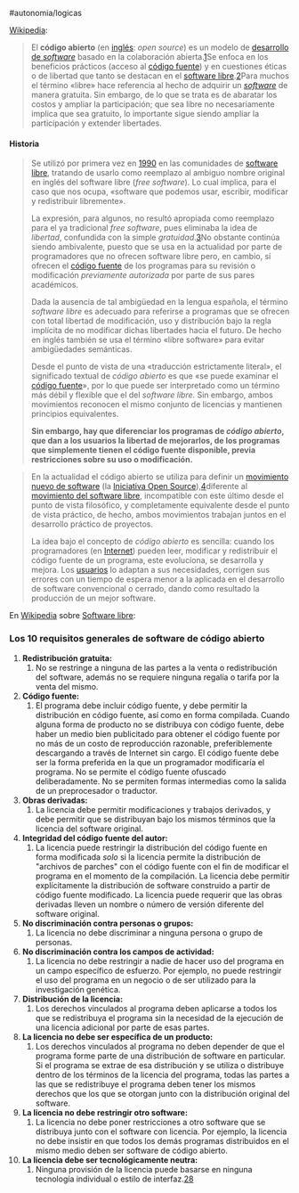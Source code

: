 #autonomia/logicas 

[Wikipedia](https://es.wikipedia.org/wiki/C%C3%B3digo_abierto):

> El **código abierto** (en [inglés](https://es.wikipedia.org/wiki/Idioma_ingl%C3%A9s "Idioma inglés"): _open source_) es un modelo de [desarrollo de _software_](https://es.wikipedia.org/wiki/Desarrollo_de_software "Desarrollo de software") basado en la colaboración abierta.[1](https://es.wikipedia.org/wiki/C%C3%B3digo_abierto#cite_note-1)​ Se enfoca en los beneficios prácticos (acceso al [código fuente](https://es.wikipedia.org/wiki/C%C3%B3digo_fuente "Código fuente")) y en cuestiones éticas o de libertad que tanto se destacan en el [software libre](https://es.wikipedia.org/wiki/Software_libre "Software libre").[2](https://es.wikipedia.org/wiki/C%C3%B3digo_abierto#cite_note-2)​ Para muchos el término «libre» hace referencia al hecho de adquirir un _[software](https://es.wikipedia.org/wiki/Software "Software")_ de manera gratuita. Sin embargo, de lo que se trata es de abaratar los costos y ampliar la participación; que sea libre no necesariamente implica que sea gratuito, lo importante sigue siendo ampliar la participación y extender libertades.

#### Historia

> Se utilizó por primera vez en [1990](https://es.wikipedia.org/wiki/1990 "1990") en las comunidades de [software libre](https://es.wikipedia.org/wiki/Software_libre "Software libre"), tratando de usarlo como reemplazo al ambiguo nombre original en inglés del software libre (_free software_). Lo cual implica, para el caso que nos ocupa, «software que podemos usar, escribir, modificar y redistribuir libremente».
> 
> La expresión, para algunos, no resultó apropiada como reemplazo para el ya tradicional _free software_, pues eliminaba la idea de _libertad_, confundida con la simple _gratuidad_.[3](https://es.wikipedia.org/wiki/C%C3%B3digo_abierto#cite_note-3)​ No obstante continúa siendo ambivalente, puesto que se usa en la actualidad por parte de programadores que no ofrecen software libre pero, en cambio, sí ofrecen el [código fuente](https://es.wikipedia.org/wiki/C%C3%B3digo_fuente "Código fuente") de los programas para su revisión o modificación _previamente autorizada_ por parte de sus pares académicos.
> 
> Dada la ausencia de tal ambigüedad en la lengua española, el término _software libre_ es adecuado para referirse a programas que se ofrecen con total libertad de modificación, uso y distribución bajo la regla implícita de no modificar dichas libertades hacia el futuro. De hecho en inglés también se usa el término «libre software» para evitar ambigüedades semánticas.
> 
> Desde el punto de vista de una «traducción estrictamente literal», el significado textual de _código abierto_ es que «se puede examinar el [código fuente](https://es.wikipedia.org/wiki/C%C3%B3digo_fuente "Código fuente")», por lo que puede ser interpretado como un término más débil y flexible que el del _software libre_. Sin embargo, ambos movimientos reconocen el mismo conjunto de licencias y mantienen principios equivalentes.
> 
> **Sin embargo, hay que diferenciar los programas de *código abierto*, que dan a los usuarios la libertad de mejorarlos, de los programas que simplemente tienen el código fuente disponible, previa restricciones sobre su uso o modificación.**

> En la actualidad el código abierto se utiliza para definir un [movimiento nuevo de software](https://es.wikipedia.org/wiki/Movimiento_del_software_de_c%C3%B3digo_abierto "Movimiento del software de código abierto") (la [Iniciativa Open Source](https://es.wikipedia.org/wiki/Open_Source_Initiative "Open Source Initiative")),[4](https://es.wikipedia.org/wiki/C%C3%B3digo_abierto#cite_note-4)​ diferente al [movimiento del software libre](https://es.wikipedia.org/wiki/Movimiento_del_software_libre "Movimiento del software libre"), incompatible con este último desde el punto de vista filosófico, y completamente equivalente desde el punto de vista práctico, de hecho, ambos movimientos trabajan juntos en el desarrollo práctico de proyectos.
> 
> La idea bajo el concepto de _código abierto_ es sencilla: cuando los programadores (en [Internet](https://es.wikipedia.org/wiki/Internet "Internet")) pueden leer, modificar y redistribuir el código fuente de un programa, este evoluciona, se desarrolla y mejora. Los [usuarios](https://es.wikipedia.org/wiki/Usuario "Usuario") lo adaptan a sus necesidades, corrigen sus errores con un tiempo de espera menor a la aplicada en el desarrollo de software convencional o cerrado, dando como resultado la producción de un mejor software.


En [Wikipedia](https://es.wikipedia.org/wiki/Software_libre) sobre [Software libre](Software%20libre.md):
### Los 10 requisitos generales de software de código abierto

1. **Redistribución gratuita:**
	1. No se restringe a ninguna de las partes a la venta o redistribución del software, además no se requiere ninguna regalía o tarifa por la venta del mismo.
2. **Código fuente:**
	1. El programa debe incluir código fuente, y debe permitir la distribución en código fuente, así como en forma compilada. Cuando alguna forma de producto no se distribuya con código fuente, debe haber un medio bien publicitado para obtener el código fuente por no más de un costo de reproducción razonable, preferiblemente descargando a través de Internet sin cargo. El código fuente debe ser la forma preferida en la que un programador modificaría el programa. No se permite el código fuente ofuscado deliberadamente. No se permiten formas intermedias como la salida de un preprocesador o traductor.
3. **Obras derivadas:**
	1. La licencia debe permitir modificaciones y trabajos derivados, y debe permitir que se distribuyan bajo los mismos términos que la licencia del software original.
4. **Integridad del código fuente del autor:**
	1. La licencia puede restringir la distribución del código fuente en forma modificada _solo_ si la licencia permite la distribución de "archivos de parches" con el código fuente con el fin de modificar el programa en el momento de la compilación. La licencia debe permitir explícitamente la distribución de software construido a partir de código fuente modificado. La licencia puede requerir que las obras derivadas lleven un nombre o número de versión diferente del software original.
5. **No discriminación contra personas o grupos:**
	1. La licencia no debe discriminar a ninguna persona o grupo de personas.
6. **No discriminación contra los campos de actividad:**
	1. La licencia no debe restringir a nadie de hacer uso del programa en un campo específico de esfuerzo. Por ejemplo, no puede restringir el uso del programa en un negocio o de ser utilizado para la investigación genética.
7. **Distribución de la licencia:**
	1. Los derechos vinculados al programa deben aplicarse a todos los que se redistribuya el programa sin la necesidad de la ejecución de una licencia adicional por parte de esas partes.
8. **La licencia no debe ser específica de un producto:**
	1. Los derechos vinculados al programa no deben depender de que el programa forme parte de una distribución de software en particular. Si el programa se extrae de esa distribución y se utiliza o distribuye dentro de los términos de la licencia del programa, todas las partes a las que se redistribuye el programa deben tener los mismos derechos que los que se otorgan junto con la distribución original del software.
9. **La licencia no debe restringir otro software:**
	1. La licencia no debe poner restricciones a otro software que se distribuya junto con el software con licencia. Por ejemplo, la licencia no debe insistir en que todos los demás programas distribuidos en el mismo medio deben ser software de código abierto.
10. **La licencia debe ser tecnológicamente neutra:**
	1. Ninguna provisión de la licencia puede basarse en ninguna tecnología individual o estilo de interfaz.[28](https://es.wikipedia.org/wiki/Software_libre#cite_note-28)​
